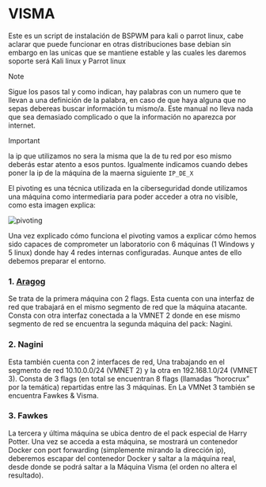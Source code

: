 # VISMA 
Este es un script de instalación de BSPWM para kali o parrot linux, cabe aclarar que puede funcionar en otras distribuciones base debian sin embargo en las unicas que se mantiene estable y las cuales les daremos soporte será Kali linux y Parrot linux

> [!NOTE]
> Sigue los pasos tal y como indican, hay palabras con un numero que te llevan a una definición de la palabra, en caso de que haya alguna que no sepas debereas buscar información tu mismo/a. Este manual no lleva nada que sea demasiado complicado o que la información no aparezca por internet.

> [!IMPORTANT]
> la ip que utilizamos no sera la misma que la de tu red por eso mismo deberás estar atento a esos puntos. Igualmente indicamos cuando debes poner la ip de la máquina de la maerna siguiente `IP_DE_X`


El pivoting es una técnica utilizada en la ciberseguridad donde utilizamos una máquina como intermediaria para poder acceder a otra no visible, como esta imagen explica:

![pivoting](https://github.com/Vicctoriaa/VISMA/assets/153718557/833fbfe8-aac0-4f85-af1e-6f603126766e)


Una vez explicado cómo funciona el pivoting vamos a explicar cómo hemos sido capaces de comprometer un laboratorio con 6 máquinas (1 Windows y 5 linux) donde hay 4 redes internas configuradas. Aunque antes de ello debemos preparar el entorno.
### 1. [Aragog](https://github.com/Vicctoriaa/VISMA/blob/main/aragog.md)
Se trata de la primera máquina con 2 flags. Esta cuenta con una interfaz de red que trabajará en el mismo segmento de red que la máquina atacante. Consta con otra interfaz conectada a la VMNET 2 donde en ese mismo segmento de red se encuentra la segunda máquina del pack: Nagini.

### 2. Nagini
Esta también cuenta con 2 interfaces de red, Una trabajando en el segmento de red 10.10.0.0/24 (VMNET 2) y la otra en 192.168.1.0/24 (VMNET 3). Consta de 3 flags (en total se encuentran 8 flags (llamadas “horocrux” por la temática) repartidas entre las 3 máquinas. En La VMNet 3 también se encuentra Fawkes & Visma.

### 3. Fawkes
La tercera y última máquina se ubica dentro de el pack especial de Harry Potter. Una vez se acceda a esta máquina,  se mostrará un contenedor Docker con port forwarding (simplemente mirando la dirección ip), deberemos escapar del contenedor Docker y saltar a la máquina real, desde donde se podrá saltar a la Máquina Visma (el orden no altera el resultado).


      

